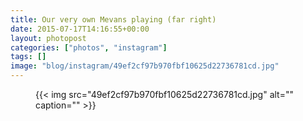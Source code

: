 ```yaml
---
title: Our very own Mevans playing (far right)
date: 2015-07-17T14:16:55+00:00
layout: photopost
categories: ["photos", "instagram"]
tags: []
image: "blog/instagram/49ef2cf97b970fbf10625d22736781cd.jpg"
---
```


<figure class="photo photo--square">
  {{< img src="49ef2cf97b970fbf10625d22736781cd.jpg" alt="" caption="" >}}

</figure>


